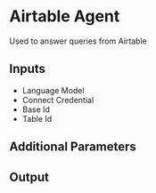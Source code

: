 # Airtable Agent
Used to answer queries from Airtable
## Inputs
- Language Model
- Connect Credential
- Base Id
- Table Id

## Additional Parameters


## Output
